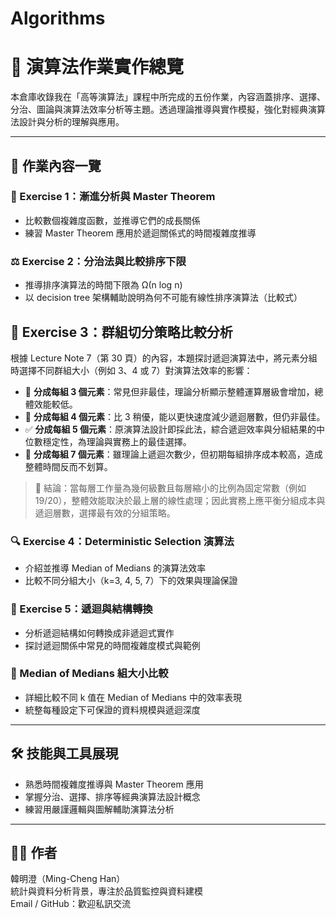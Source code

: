 # Algorithms
# 📘 演算法作業實作總覽

本倉庫收錄我在「高等演算法」課程中所完成的五份作業，內容涵蓋排序、選擇、分治、圖論與演算法效率分析等主題。透過理論推導與實作模擬，強化對經典演算法設計與分析的理解與應用。

---

## 📂 作業內容一覽

### 🔢 Exercise 1：漸進分析與 Master Theorem
- 比較數個複雜度函數，並推導它們的成長關係
- 練習 Master Theorem 應用於遞迴關係式的時間複雜度推導

### ⚖️ Exercise 2：分治法與比較排序下限
- 推導排序演算法的時間下限為 Ω(n log n)
- 以 decision tree 架構輔助說明為何不可能有線性排序演算法（比較式）
## 📘 Exercise 3：群組切分策略比較分析

根據 Lecture Note 7（第 30 頁）的內容，本題探討遞迴演算法中，將元素分組時選擇不同群組大小（例如 3、4 或 7）對演算法效率的影響：

- 📌 **分成每組 3 個元素**：常見但非最佳，理論分析顯示整體運算層級會增加，總體效能較低。
- 📌 **分成每組 4 個元素**：比 3 稍優，能以更快速度減少遞迴層數，但仍非最佳。
- ✅ **分成每組 5 個元素**：原演算法設計即採此法，綜合遞迴效率與分組結果的中位數穩定性，為理論與實務上的最佳選擇。
- 📌 **分成每組 7 個元素**：雖理論上遞迴次數少，但初期每組排序成本較高，造成整體時間反而不划算。

> 📌 結論：當每層工作量為幾何級數且每層縮小的比例為固定常數（例如 19/20），整體效能取決於最上層的線性處理；因此實務上應平衡分組成本與遞迴層數，選擇最有效的分組策略。

### 🔍 Exercise 4：Deterministic Selection 演算法
- 介紹並推導 Median of Medians 的演算法效率
- 比較不同分組大小（k=3, 4, 5, 7）下的效果與理論保證

### 🔁 Exercise 5：遞迴與結構轉換
- 分析遞迴結構如何轉換成非遞迴式實作
- 探討遞迴關係中常見的時間複雜度模式與範例

### 🧮 Median of Medians 組大小比較
- 詳細比較不同 k 值在 Median of Medians 中的效率表現
- 統整每種設定下可保證的資料規模與遞迴深度

---

## 🛠️ 技能與工具展現

- 熟悉時間複雜度推導與 Master Theorem 應用
- 掌握分治、選擇、排序等經典演算法設計概念
- 練習用嚴謹邏輯與圖解輔助演算法分析

---

## 👨‍💻 作者

韓明澄（Ming-Cheng Han）  
統計與資料分析背景，專注於品質監控與資料建模  
Email / GitHub：歡迎私訊交流  
